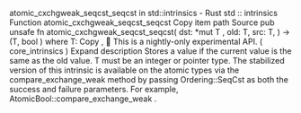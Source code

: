atomic_cxchgweak_seqcst_seqcst in std::intrinsics - Rust
std
::
intrinsics
Function
atomic_cxchgweak_seqcst_seqcst
Copy item path
Source
pub unsafe fn atomic_cxchgweak_seqcst_seqcst<T>(
    dst:
*mut T
,
    old: T,
    src: T,
) -> (T,
bool
)
where
    T:
Copy
,
🔬
This is a nightly-only experimental API. (
core_intrinsics
)
Expand description
Stores a value if the current value is the same as the
old
value.
T
must be an integer or pointer type.
The stabilized version of this intrinsic is available on the
atomic
types via the
compare_exchange_weak
method by passing
Ordering::SeqCst
as both the success and failure parameters.
For example,
AtomicBool::compare_exchange_weak
.
